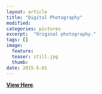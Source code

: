 ```yaml
---
layout: article
title: "Digital Photography"
modified:
categories: pictures
excerpt:  "Original photography."
tags: []
image:
  feature:
  teaser: still.jpg
  thumb:
date: 2015-5-01
---
```


[**View Here**](https://drive.google.com/folderview?id=0ByNSDE0eceDFfm8tT214dzFVTW5IQVdJNG1hcVc4eU9DWE9HMkV5TWxZa3JDVEZZMGlRdnc&usp=sharing).
